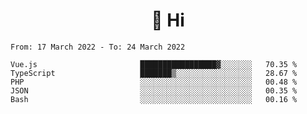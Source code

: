 <h1 align="center">👋 Hi</h1>
<!-- <h3 align="center">An enthusiastic frontend developer</h3> -->

<!--START_SECTION:waka-->

```text
From: 17 March 2022 - To: 24 March 2022

Vue.js                       █████████████████▓░░░░░░░   70.35 %
TypeScript                   ███████▒░░░░░░░░░░░░░░░░░   28.67 %
PHP                          ░░░░░░░░░░░░░░░░░░░░░░░░░   00.48 %
JSON                         ░░░░░░░░░░░░░░░░░░░░░░░░░   00.35 %
Bash                         ░░░░░░░░░░░░░░░░░░░░░░░░░   00.16 %
```

<!--END_SECTION:waka-->
